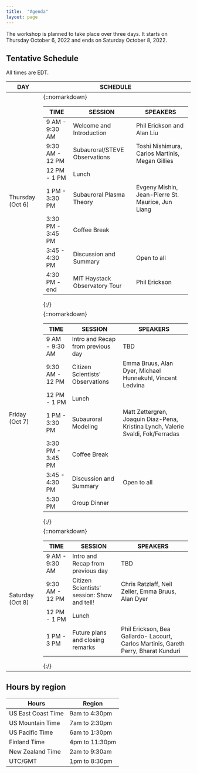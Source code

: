 ```yaml
---
title:  "Agenda"
layout: page
---
```


The workshop is planned to take place over three days. It starts on Thursday October 6, 2022 and ends on Saturday October 8, 2022.

## Tentative Schedule

All times are EDT.

| DAY      |SCHEDULE   |
|----------------|-------------------------------|
|Thursday (Oct 6)|{::nomarkdown}<table>  <thead>  <tr>  <th>TIME</th>  <th>SESSION</th>  <th>SPEAKERS</th>  </tr>  </thead>  <tbody>  <tr>  <td>9 AM - 9:30 AM</td>  <td>Welcome and Introduction</td>  <td>Phil Erickson and Alan Liu</td>  </tr>  <tr>  <td>9:30 AM - 12 PM</td>  <td>Subauroral/STEVE Observations</td>  <td>Toshi Nishimura, Carlos Martinis, Megan Gillies</td>  </tr>  <tr>  <td>12 PM - 1 PM</td>  <td>Lunch</td>  <td></td> </tr> <tr>  <td>1 PM - 3:30 PM</td>  <td>Subauroral Plasma Theory</td>  <td>Evgeny Mishin, Jean-Pierre St. Maurice, Jun Liang</td> </tr> <tr>  <td>3:30 PM - 3:45 PM</td>  <td>Coffee Break</td>  <td></td> </tr> <tr>  <td>3:45 - 4:30 PM</td>  <td>Discussion and Summary</td>  <td>Open to all</td> </tr> <tr>  <td>4:30 PM - end</td>  <td>MIT Haystack Observatory Tour</td>  <td>Phil Erickson</td> </tr> </tbody>  </table>{:/} |
|Friday (Oct 7)|{::nomarkdown}<table>  <thead>  <tr>  <th>TIME</th>  <th>SESSION</th>  <th>SPEAKERS</th>  </tr>  </thead>  <tbody>  <tr>  <td>9 AM - 9:30 AM</td>  <td>Intro and Recap from previous day</td>  <td>TBD</td>  </tr>  <tr>  <td>9:30 AM - 12 PM</td>  <td>Citizen Scientists' Observations</td>  <td>Emma Bruus, Alan Dyer, Michael Hunnekuhl, Vincent Ledvina</td>  </tr>  <tr>  <td>12 PM - 1 PM</td>  <td>Lunch</td>  <td></td> </tr> <tr>  <td>1 PM - 3:30 PM</td>  <td>Subauroral Modeling</td>  <td>Matt Zettergren, Joaquin Diaz-Pena, Kristina Lynch, Valerie Svaldi, Fok/Ferradas</td> </tr> <tr>  <td>3:30 PM - 3:45 PM</td>  <td>Coffee Break</td>  <td></td> </tr> <tr>  <td>3:45 - 4:30 PM</td>  <td>Discussion and Summary</td>  <td>Open to all</td> </tr> <tr>  <td>5:30 PM </td>  <td>Group Dinner</td>  <td></td> </tr> </tbody>  </table>{:/} | 
|Saturday (Oct 8)|{::nomarkdown}<table>  <thead>  <tr>  <th>TIME</th>  <th>SESSION</th>  <th>SPEAKERS</th>  </tr>  </thead>  <tbody>  <tr>  <td>9 AM - 9:30 AM</td>  <td>Intro and Recap from previous day</td>  <td>TBD</td>  </tr>  <tr>  <td>9:30 AM - 12 PM</td>  <td>Citizen Scientists' session: Show and tell!</td>  <td>Chris Ratzlaff, Neil Zeller, Emma Bruus, Alan Dyer</td>  </tr>  <tr>  <td>12 PM - 1 PM</td>  <td>Lunch</td>  <td></td> </tr> <tr>  <td>1 PM - 3 PM</td>  <td>Future plans and closing remarks</td>  <td>Phil Erickson, Bea Gallardo- Lacourt, Carlos Martinis, Gareth Perry, Bharat Kunduri</td> </tr>  </tbody>  </table>{:/} |

## Hours by region

| Hours                 | Region         |
|-----------------------|----------------|
| US East Coast Time    | 9am to 4:30pm  |
| US Mountain Time      | 7am to 2:30pm  |
| US Pacific Time       | 6am to 1:30pm  |
| Finland Time          | 4pm to 11:30pm |
| New Zealand Time      | 2am to 9:30am  |
| UTC/GMT               | 1pm to 8:30pm  |